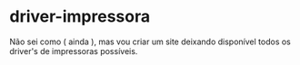 # driver-impressora
Não sei como ( ainda ), mas vou criar um site deixando disponível todos os driver's de impressoras possíveis.
